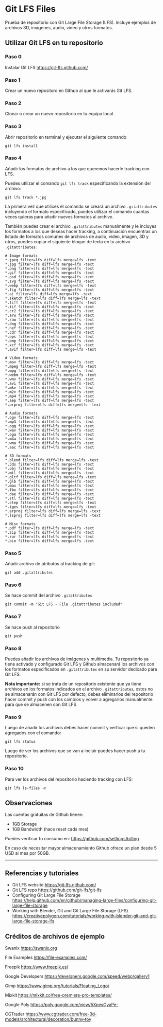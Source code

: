 # Git LFS Files

Prueba de repositorio con Git Large File Storage (LFS). Incluye ejemplos de archivos 3D, imágenes, audio, video y otros formatos.

## Utilizar Git LFS en tu repositorio

### Paso 0 

Instalar Git LFS https://git-lfs.github.com/

### Paso 1

Crear un nuevo repositoro en Github al que le activarás Git LFS.

### Paso 2 

Clonar o crear un nuevo repositorio en tu equipo local

### Paso 3

Abrir repositorio en terminal y ejecutar el siguiente comando:

```
git lfs install
```

### Paso 4

Añadir los formatos de archivo a los que queremos hacerle tracking con LFS.

Puedes utilizar el comando `git lfs track` especificando la extensión del archivo:

```
git lfs track *.jpg
```

La primera vez que utilices el comando se creará un archivo `.gitattributes` incluyendo el formato especificado, puedes utilizar el comando cuantas veces quieras para añadir nuevos formatos al archivo.

También puedes crear el archivo `.gitattributes` manualmente y le incluyes los formatos a los que deseas hacer tracking, a continuación encuentras un listado de formatos comunes de archivos de audio, video, imagen, 3D y otros, puedes copiar el siguiente bloque de texto en tu archivo `.gitattributes`:

```
# Image formats
*.jpeg filter=lfs diff=lfs merge=lfs -text
*.jpg filter=lfs diff=lfs merge=lfs -text
*.png filter=lfs diff=lfs merge=lfs -text
*.gif filter=lfs diff=lfs merge=lfs -text
*.psd filter=lfs diff=lfs merge=lfs -text
*.svg filter=lfs diff=lfs merge=lfs -text
*.webp filter=lfs diff=lfs merge=lfs -text
*.fig filter=lfs diff=lfs merge=lfs -text
*.ai filter=lfs diff=lfs merge=lfs -text
*.sketch filter=lfs diff=lfs merge=lfs -text
*.tiff filter=lfs diff=lfs merge=lfs -text
*.tif filter=lfs diff=lfs merge=lfs -text
*.cr2 filter=lfs diff=lfs merge=lfs -text
*.arw filter=lfs diff=lfs merge=lfs -text
*.raw filter=lfs diff=lfs merge=lfs -text
*.dng filter=lfs diff=lfs merge=lfs -text
*.nef filter=lfs diff=lfs merge=lfs -text
*.cdr filter=lfs diff=lfs merge=lfs -text
*.eps filter=lfs diff=lfs merge=lfs -text
*.bmp filter=lfs diff=lfs merge=lfs -text
*.xcf filter=lfs diff=lfs merge=lfs -text
*.avif filter=lfs diff=lfs merge=lfs -text

# Video formats
*.mov filter=lfs diff=lfs merge=lfs -text
*.mpeg filter=lfs diff=lfs merge=lfs -text
*.mpg filter=lfs diff=lfs merge=lfs -text
*.webm filter=lfs diff=lfs merge=lfs -text
*.wmv filter=lfs diff=lfs merge=lfs -text
*.avi filter=lfs diff=lfs merge=lfs -text
*.mkv filter=lfs diff=lfs merge=lfs -text
*.m2v filter=lfs diff=lfs merge=lfs -text
*.mp4 filter=lfs diff=lfs merge=lfs -text
*.aep filter=lfs diff=lfs merge=lfs -text
*.prproj filter=lfs diff=lfs merge=lfs -text

# Audio formats
*.ogv filter=lfs diff=lfs merge=lfs -text
*.mp3 filter=lfs diff=lfs merge=lfs -text
*.ogg filter=lfs diff=lfs merge=lfs -text
*.wav filter=lfs diff=lfs merge=lfs -text
*.oga filter=lfs diff=lfs merge=lfs -text
*.m4a filter=lfs diff=lfs merge=lfs -text
*.wma filter=lfs diff=lfs merge=lfs -text
*.aac filter=lfs diff=lfs merge=lfs -text

# 3D formats
*.blend filter=lfs diff=lfs merge=lfs -text
*.3ds filter=lfs diff=lfs merge=lfs -text
*.obj filter=lfs diff=lfs merge=lfs -text
*.mtl filter=lfs diff=lfs merge=lfs -text
*.gltf filter=lfs diff=lfs merge=lfs -text
*.glb filter=lfs diff=lfs merge=lfs -text
*.max filter=lfs diff=lfs merge=lfs -text
*.fbx filter=lfs diff=lfs merge=lfs -text
*.dae filter=lfs diff=lfs merge=lfs -text
*.stl filter=lfs diff=lfs merge=lfs -text
*.step filter=lfs diff=lfs merge=lfs -text
*.iges filter=lfs diff=lfs merge=lfs -text
*.arproj filter=lfs diff=lfs merge=lfs -text
*.lsproj filter=lfs diff=lfs merge=lfs -text

# Misc formats
*.pdf filter=lfs diff=lfs merge=lfs -text
*.zip filter=lfs diff=lfs merge=lfs -text
*.rar filter=lfs diff=lfs merge=lfs -text
*.bin filter=lfs diff=lfs merge=lfs -text
```

### Paso 5

Añadir archivo de atributos al tracking de git:

```
git add .gitattributes
```

### Paso 6

Se hace commit del archivo `.gitattributes`

```
git commit -m "Git LFS - File .gitattributes included"
```

### Paso 7

Se hace push al repositorio

```
git push
```

### Paso 8

Puedes añadir los archivos de imágenes y multimedia. Tu repositorio ya tiene activado y configurado Git LFS y Github almacenará los archivos con los formatos especificados en `.gitattributes` en su servidor dedicado para Git LFS.

**Nota importante:** si se trata de un repositorio existente que ya tiene archivos en los formatos indicados en el archivo `.gitattributes`, estos no se almacenarán con Git LFS por defecto, debes eliminarlos del repositorio hacer commit y push con los cambios y volver a agregarlos manualmente para que se almacenen con Git LFS.

### Paso 9

Luego de añadir los archivos debes hacer commit y verficar que si queden agregados con el comando:

```
git lfs status
```

Luego de ver los archivos que se van a incluir puedes hacer push a tu repositorio.

### Paso 10

Para ver los archivos del repositorio haciendo tracking con LFS:

```
git lfs ls-files -n
```


## Observaciones

Las cuentas gratuitas de Github tienen:

- 1GB Storage
- 1GB Bandwidth (hace reset cada mes)

Puedes verificar tu consumo en:
https://github.com/settings/billing

En caso de necesitar mayor almacenamiento Github ofrece un plan desde 5 USD al mes por 50GB. 

---

## Referencias y tutoriales

- Git LFS website https://git-lfs.github.com/
- Git LFS repo https://github.com/git-lfs/git-lfs
- Configuring Git Large File Storage https://help.github.com/en/github/managing-large-files/configuring-git-large-file-storage
- Working with Blender, Git and Git Large File Storage (LFS) https://creativepolygon.com/tutorials/working-with-blender-git-and-git-large-file-storage-lfs


## Créditos de archivos de ejemplo

Swanix 
https://swanix.org

File Examples 
https://file-examples.com/

Freepik
https://www.freepik.es/

Google Developers
https://developers.google.com/speed/webp/gallery1

Gimp
https://www.gimp.org/tutorials/Floating_Logo/

Mixkit
https://mixkit.co/free-premiere-pro-templates/

Google Poly
https://poly.google.com/view/5XpesCyaPe-

CGTrader
https://www.cgtrader.com/free-3d-models/architectural/decoration/bunny-toy
